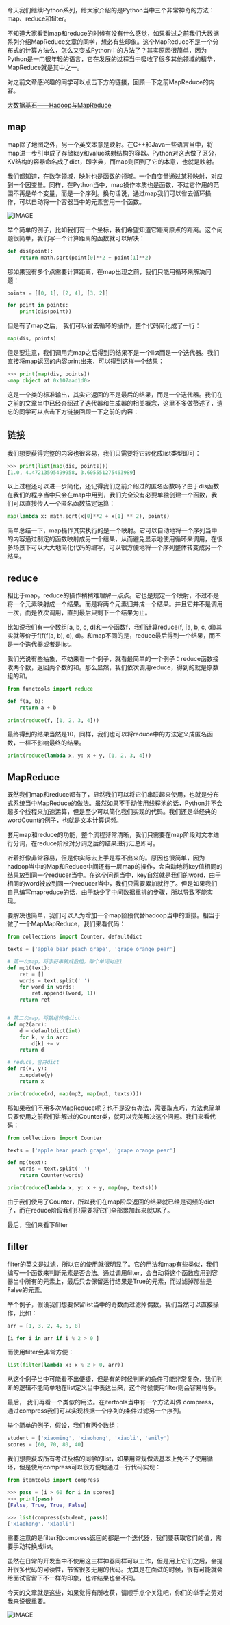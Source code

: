 今天我们继续Python系列，给大家介绍的是Python当中三个非常神奇的方法：map、reduce和filter。

不知道大家看到map和reduce的时候有没有什么感觉，如果看过之前我们大数据系列介绍MapReduce文章的同学，想必有些印象。这个MapReduce不是一个分布式的计算方法么，怎么又变成Python中的方法了？其实原因很简单，因为Python是一门很年轻的语言，它在发展的过程当中吸收了很多其他领域的精华，MapReduce就是其中之一。

对之前文章感兴趣的同学可以点击下方的链接，回顾一下之前MapReduce的内容。

[大数据基石——Hadoop与MapReduce](https://mp.weixin.qq.com/s?__biz=MzUyMTM5OTM2NA==&mid=2247483739&idx=1&sn=2111080662444c8e4f7bf10448e6d734&chksm=f9dafc70cead7566d54126ed9d78069f313132e3c094946303f6c820e39a49c3bb794dce3921&scene=21#wechat_redirect)

## map

map除了地图之外，另一个英文本意是映射。在C++和Java一些语言当中，将map进一步引申成了存储key和value映射结构的容器。Python对这点做了区分，KV结构的容器命名成了dict，即字典，而map则回到了它的本意，也就是映射。

我们都知道，在数学领域，映射也是函数的领域。一个自变量通过某种映射，对应到一个因变量。同样，在Python当中，map操作本质也是函数，不过它作用的范围不再是单个变量，而是一个序列。换句话说，通过map我们可以省去循环操作，可以自动将一个容器当中的元素套用一个函数。

![IMAGE](resources/0AEE43DC7CB1C1FC891FBAEBB25B5FCC.jpg)

举个简单的例子，比如我们有一个坐标，我们希望知道它距离原点的距离。这个问题很简单，我们写一个计算距离的函数就可以解决：

```python
def dis(point):
    return math.sqrt(point[0]**2 + point[1]**2)
```

那如果我有多个点需要计算距离，在map出现之前，我们只能用循环来解决问题：

```python
points = [[0, 1], [2, 4], [3, 2]]

for point in points:
    print(dis(point))
```

但是有了map之后， 我们可以省去循环的操作，整个代码简化成了一行：

```python
map(dis, points)
```

但是要注意，我们调用完map之后得到的结果不是一个list而是一个迭代器。我们直接将map返回的内容print出来，可以得到这样一个结果：

```python
>>> print(map(dis, points))
<map object at 0x107aad1d0>
```

这是一个类的标准输出，其实它返回的不是最后的结果，而是一个迭代器。我们在之前的文章当中已经介绍过了迭代器和生成器的相关概念，这里不多做赘述了，遗忘的同学可以点击下方链接回顾一下之前的内容：

## 链接

我们想要获得完整的内容也很容易，我们只需要将它转化成list类型即可：

```python
>>> print(list(map(dis, points)))
[1.0, 4.47213595499958, 3.605551275463989]
```
以上过程还可以进一步简化，还记得我们之前介绍过的匿名函数吗？由于dis函数在我们的程序当中只会在map中用到，我们完全没有必要单独创建一个函数，我们可以直接传入一个匿名函数搞定运算：

```python
map(lambda x: math.sqrt(x[0]**2 + x[1] ** 2), points)
```

简单总结一下，map操作其实执行的是一个映射。它可以自动地将一个序列当中的内容通过制定的函数映射成另一个结果，从而避免显示地使用循环来调用，在很多场景下可以大大地简化代码的编写，可以很方便地将一个序列整体转变成另一个结果。

## reduce

相比于map，reduce的操作稍稍难理解一点点。它也是规定一个映射，不过不是将一个元素映射成一个结果。而是将两个元素归并成一个结果。并且它并不是调用一次，而是依次调用，直到最后只剩下一个结果为止。

比如说我们有一个数组[a, b, c, d]和一个函数f，我们计算reduce(f, [a, b, c, d])其实就等价于f(f(f(a, b), c), d)。和map不同的是，reduce最后得到一个结果，而不是一个迭代器或者是list。

我们光说有些抽象，不妨来看一个例子，就看最简单的一个例子：reduce函数接收两个数，返回两个数的和。那么显然，我们依次调用reduce，得到的就是原数组的和。

```python
from functools import reduce

def f(a, b):
    return a + b
    
print(reduce(f, [1, 2, 3, 4]))
```

最终得到的结果当然是10，同样，我们也可以将reduce中的方法定义成匿名函数，一样不影响最终的结果。

```python
print(reduce(lambda x, y: x + y, [1, 2, 3, 4]))
```

## MapReduce

既然我们map和reduce都有了，显然我们可以将它们串联起来使用，也就是分布式系统当中MapReduce的做法。虽然如果不手动使用线程池的话，Python并不会起多个线程来加速运算，但是至少可以简化我们实现的代码。我们还是举经典的wordCount的例子，也就是文本计算词频。

套用map和reduce的功能，整个流程非常清晰，我们只需要在map阶段对文本进行分词，在reduce阶段对分词之后的结果进行汇总即可。

听着好像非常容易，但是你实际去上手是写不出来的。原因也很简单，因为hadoop当中的Map和Reduce中间还有一层map的操作，会自动地将key值相同的结果放到同一个reducer当中。在这个问题当中，key自然就是我们的word，由于相同的word被放到同一个reducer当中，我们只需要累加就行了。但是如果我们自己编写mapreduce的话，由于缺少了中间数据重排的步骤，所以导致不能实现。

要解决也简单，我们可以人为增加一个map阶段代替hadoop当中的重排。相当于做了一个MapMapReduce，我们来看代码：

```python
from collections import Counter, defaultdict

texts = ['apple bear peach grape', 'grape orange pear']

# 第一次map，将字符串转成数组，每个单词对应1
def mp1(text):
    ret = []
    words = text.split(' ')
    for word in words:
        ret.append((word, 1))
    return ret


# 第二次map，将数组转成dict
def mp2(arr):
    d = defaultdict(int)
    for k, v in arr:
        d[k] += v
    return d

# reduce，合并dict
def rd(x, y):
    x.update(y)
    return x

print(reduce(rd, map(mp2, map(mp1, texts))))
```

那如果我们不用多次MapReduce呢？也不是没有办法，需要取点巧，方法也简单只要使用之前我们讲解过的Counter类，就可以完美解决这个问题。我们来看代码：

```python
from collections import Counter

texts = ['apple bear peach grape', 'grape orange pear']

def mp(text):
    words = text.split(' ')
    return Counter(words)

print(reduce(lambda x, y: x + y, map(mp, texts)))
```

由于我们使用了Counter，所以我们在map阶段返回的结果就已经是词频的dict了，而在reduce阶段我们只需要将它们全部累加起来就OK了。

最后，我们来看下filter

## filter

filter的英文是过滤，所以它的使用就很明显了。它的用法和map有些类似，我们编写一个函数来判断元素是否合法。通过调用filter，会自动将这个函数应用到容器当中所有的元素上，最后只会保留运行结果是True的元素，而过滤掉那些是False的元素。

举个例子，假设我们想要保留list当中的奇数而过滤掉偶数，我们当然可以直接操作，比如：

```python
arr = [1, 3, 2, 4, 5, 8]

[i for i in arr if i % 2 > 0 ]
```

而使用filter会非常方便：

```python
list(filter(lambda x: x % 2 > 0, arr))
```

从这个例子当中可能看不出便捷，但是有的时候判断的条件可能非常复杂，我们判断的逻辑不能简单地在list定义当中表达出来，这个时候使用filter则会容易得多。

最后， 我们再看一个类似的用法。在itertools当中有一个方法叫做 compress，通过compress我们可以实现根据一个序列的条件过滤另一个序列。

举个简单的例子，假设，我们有两个数组：

```python
student = ['xiaoming', 'xiaohong', 'xiaoli', 'emily']
scores = [60, 70, 80, 40]
```

我们想要获取所有考试及格的同学的list，如果用常规做法基本上免不了使用循环，但是使用compress可以很方便地通过一行代码实现：

```python
from itemtools import compress

>>> pass = [i > 60 for i in scores]
>>> print(pass)
[False, True, True, False]

>>> list(compress(student, pass))
['xiaohong', 'xiaoli']
```

需要注意的是filter和compress返回的都是一个迭代器，我们要获取它们的值，需要手动转换成list。

虽然在日常的开发当中不使用这三样神器同样可以工作，但是用上它们之后，会提升很多代码的可读性，节省很多无用的代码。尤其是在面试的时候，很有可能就会给面试官留下不一样的印象，也许结果也会不同。

今天的文章就是这些，如果觉得有所收获，请顺手点个关注吧，你们的举手之劳对我来说很重要。

![IMAGE](resources/B7AE373ACC841036368D0E2FA480D876.jpg)